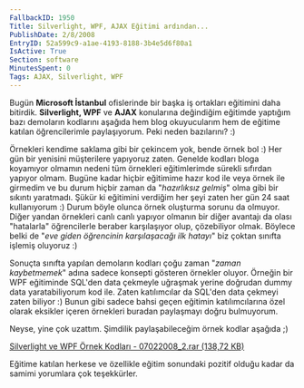 ```yaml
---
FallbackID: 1950
Title: Silverlight, WPF, AJAX Eğitimi ardından...
PublishDate: 2/8/2008
EntryID: 52a599c9-a1ae-4193-8188-3b4e5d6f80a1
IsActive: True
Section: software
MinutesSpent: 0
Tags: AJAX, Silverlight, WPF
---
```

Bugün **Microsoft İstanbul** ofislerinde bir başka iş ortakları
eğitimini daha bitirdik. **Silverlight, WPF** ve **AJAX** konularına
değindiğim eğitimde yaptığım bazı demoların kodlarını aşağıda hem blog
okuyucularım hem de eğitime katılan öğrencilerimle paylaşıyorum. Peki
neden bazılarını? :)

Örnekleri kendime saklama gibi bir çekincem yok, bende örnek bol :) Her
gün bir yenisini müşterilere yapıyoruz zaten. Genelde kodları bloga
koyamıyor olmamın nedeni tüm örnekleri eğitimlerimde sürekli sıfırdan
yapıyor olmam. Bugüne kadar hiçbir eğitimime hazır kod ile veya örnek
ile girmedim ve bu durum hiçbir zaman da "*hazırlıksız gelmiş*" olma
gibi bir sıkıntı yaratmadı. Şükür ki eğitimini verdiğim her şeyi zaten
her gün 24 saat kullanıyorum :) Durum böyle olunca örnek oluşturma
sorunu da olmuyor. Diğer yandan örnekleri canlı canlı yapıyor olmanın
bir diğer avantajı da olası "hatalarla" öğrencilerle beraber
karşılaşıyor olup, çözebiliyor olmak. Böylece belki de "*eve giden
öğrencinin karşılaşacağı ilk hatayı*" biz çoktan sınıfta işlemiş
oluyoruz :)

Sonuçta sınıfta yapılan demoların kodları çoğu zaman "*zaman
kaybetmemek*" adına sadece konsepti gösteren örnekler oluyor. Örneğin
bir WPF eğitiminde SQL'den data çekmeyle uğraşmak yerine doğrudan dummy
data yaratabiliyorum kod ile. Zaten katılımcılar da SQL'den data çekmeyi
zaten biliyor :) Bunun gibi sadece bahsi geçen eğitimin katılımcılarına
özel olarak eksikler içeren örnekleri buradan paylaşmayı doğru
bulmuyorum.

Neyse, yine çok uzattım. Şimdilik paylaşabileceğim örnek kodlar aşağıda
;)

[Silverlight ve WPF Örnek Kodları - 07022008\_2.rar (138,72
KB)](http://cdn.daron.yondem.com/assets/1950/07022008_2.rar)

Eğitime katılan herkese ve özellikle eğitim sonundaki pozitif olduğu
kadar da samimi yorumlara çok teşekkürler.


